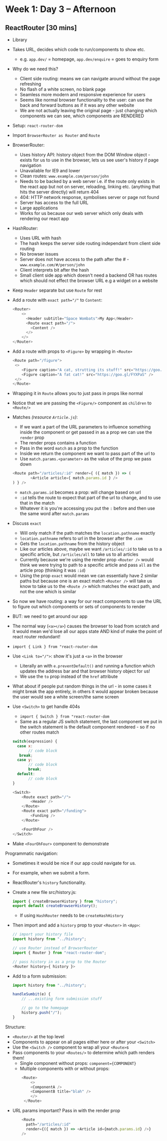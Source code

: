 # Week 1: Day 3 – Afternoon

## ReactRouter [30 mins]

- Library
- Takes URL, decides which code to run/components to show etc.
	- e.g. `app.dev/` = homepage, `app.dev/enquire` = goes to enquiry form
- Why do we need this?
	- Client side routing: means we can navigate around without the page refreshing
	- No flash of a white screen, no blank page
	- Seamless more modern and responsive experience for users
	- Seems like normal browser functionality to the user: can use the back and forward buttons as if it was any other website
    - We are not actually leaving the original page - just changing which components we can see, which components are RENDERED
- Setup: `react-router-dom`
- Import `BrowserRouter as Router` and `Route`
- BrowserRouter:
	- Uses history API: history object from the DOM Window object - exists for us to use in the browser, lets us see user's history if page navigation
	- Unavailable for IE9 and lower
	- Clean routes: `www.example.com/person/john`
	- Needs to be backed by a web server i.e. if the route only exists in the react app but not on server, reloading, linking etc. (anything that hits the server directly) will return 404
    - 404: HTTP network response, symbolises server or page not found
	- Server has access to the full URL
	- Large applications
    - Works for us because our web server which only deals with rendering our react app
- HashRouter:
	- Uses URL with hash
	- The hash keeps the server side routing independant from client side routing
	- No browser issues
	- Server does not have access to the path after the #
	-`www.example.com/#/person/john`
	- Client interprets bit after the hash
	- Small client side app which doesn't need a backend OR has routes which should not effect the browser URL e.g a widget on a website

- Keep `Header` separate but use `Route` for rest
- Add a route with `exact path="/"` to `Content`:
	```js
	<Router>
    	<>
      	  <Header subtitle="Space Wombats">My App</Header>
     	  <Route exact path="/">
            <Content />
          </>
    	</>
  	</Router>
	```

- Add a route with props to `<Figure>` by wrapping in `<Route>`
	```js
	<Route path="/figure">
     <>
   	    <Figure caption="A cat, strutting its stuff!" src="https://goo.gl/tRdW93" />
        <Figure caption="A fat cat!" src="https://goo.gl/FYXPaS" />
     </>
	</Route>
	```
- Wrapping it in `Route` allows you to just pass in props like normal
- Notice that we are passing the `<Figure/>` component as `children` to `<Route/>`
- Matches *(resource `Article.js`)*:
	- If we want a part of the URL parameters to influence something inside the component or get passed in as a prop we can use the `render` prop
    - The render props contains a function
    - Pass in the word `match` as a prop to the function
    - Inside we return the component we want to pass part of the url to
    - Use `match.params.<parameter>` as the value of the prop we pass down
	```js
	<Route path="/articles/:id" render={ ({ match }) => (
    		<Article article={ match.params.id } />
	) } />
	```
	- `match.params.id` becomes a prop: will change based on url
	- `:id` tells the route to expect that part of the url to change, and to use that in the match
    - Whatever it is you're accessing you put the `:` before and then use the same word after `match.params`
- Discuss `exact`
	- Will only match if the path matches the `location.pathname` exactly
	- `location.pathname` refers to url in the browser after the `.com`
    - Gets the `location.pathname` from the history object
    - Like our articles above, maybe we want `/articles/:id` to take us to a specific article, but `/articles/all` to take us to all articles
    - Currently because we're using the render prop `<Router />` would think we were trying to path to a specific article and pass `all` as the article prop (thinking it was `:id`)
    - Using the prop `exact` would mean we can essentially have 2 similar paths but because one is an exact match `<Router />` will take us know to take us to the `<Route />` which matches the exact path, and not the one which is similar


- So now we have routing: a way for our react components to use the URL to figure out which components or sets of components to render
- BUT: we need to get around our app
- The normal way (`<a></a>`) causes the browser to load from scratch and it would mean we'd lose all our apps state AND kind of make the point of react router redundant!
- `import { Link } from "react-router-dom`
- Use `<Link to="/">`: show it's just a `<a>` in the browser
	- Literally an <a> with `e.preventDefault()` and running a function which updates the address bar and that browser history object for us!
    - We use the `to` prop instead of the `href` attribute
- What about if people put random things in the url - in some cases it might break the app entirely, in others it would appear broken because the user would see a white screen/the same screen
- Use `<Switch>` to get handle 404s
    - `import { Switch } from "react-router-dom`
	- Same as a regular JS switch statement, the last component we put in the switch statement is the default component rendered - so if no other routes match
	```js
	switch(expression) {
	  case x:
    	   // code block
   	   break;
  	  case y:
    	   // code block
    	   break;
  	  default:
    	   // code block
	}

	<Switch>
        <Route exact path="/">
            <Header />
        </Route>
        <Route exact path="/funding">
            <Funding />
        </Route>

        <FourOhFour />
	</Switch>
	```
- Make `<FourOhFour>` component to demonstrate

Programmatic navigation:

- Sometimes it would be nice if our app could navigate for us.
- For example, when we submit a form.
- ReactRouter's `history` functionality.
- Create a new file src/history.js:

    ```js
    import { createBrowserHistory } from "history";
    export default createBrowserHistory();
    ```

    - If using `HashRouter` needs to be `createHashHistory`

- Then import and add a `history` prop to your `<Router>` in `<App>`:

    ```js
    // import your history file
    import history from "../history";

    // use Router instead of BrowserRouter
    import { Router } from "react-router-dom";
    ```

    ```js
    // pass history in as a prop to the Router
    <Router history={ history }>
    ```

- Add to a form submission:

    ```js
    import history from "../history";
    ```

    ```js
    handleSumbit(e) {
        // ...existing form submission stuff

        // go to the homepage
        history.push("/");
    }
    ```


Structure:
- `<Router/>` at the top level
- Components to appear on all pages either here or after your `<Switch>`
- Use the `<Switch />` component to wrap all your `<Route>`s
- Pass components to your `<Routes/>` to determine which path renders them!
    - Single component without props: `component={COMPONENT}`
    - Multiple components with or without props:
    ```js
        <Route>
            <>
            <ComponentA />
            <ComponentB title="blah" />
            </>
         </Route>
    ```
- URL params important? Pass in with the render prop
    ```js
        <Route
          path="/articles/:id"
          render={({ match }) => <Article id={match.params.id} />}
        />
    ```
